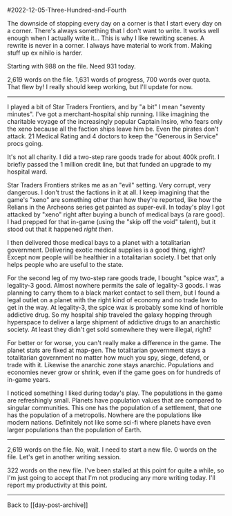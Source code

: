 #2022-12-05-Three-Hundred-and-Fourth

The downside of stopping every day on a corner is that I start every day on a corner.  There's always something that I don't want to write.  It works well enough when I actually write it...  This is why I like rewriting scenes.  A rewrite is never in a corner.  I always have material to work from.  Making stuff up ex nihilo is harder.

Starting with 988 on the file.  Need 931 today.

2,619 words on the file.  1,631 words of progress, 700 words over quota.  That flew by!  I really should keep working, but I'll update for now.

---
I played a bit of Star Traders Frontiers, and by "a bit" I mean "seventy minutes".  I've got a merchant-hospital ship running.  I like imagining the charitable voyage of the increasingly popular Captain Insiro, who fears only the xeno because all the faction ships leave him be.  Even the pirates don't attack.  21 Medical Rating and 4 doctors to keep the "Generous in Service" procs going.

It's not all charity.  I did a two-step rare goods trade for about 400k profit.  I briefly passed the 1 million credit line, but that funded an upgrade to my hospital ward.

Star Traders Frontiers strikes me as an "evil" setting.  Very corrupt, very dangerous.  I don't trust the factions in it at all.  I keep imagining that the game's "xeno" are something other than how they're reported, like how the Relians in the Archeons series get painted as super-evil.  In today's play I got attacked by "xeno" right after buying a bunch of medical bays (a rare good).  I had prepped for that in-game (using the "skip off the void" talent), but it stood out that it happened *right then*.

I then delivered those medical bays to a planet with a totalitarian government.  Delivering exotic medical supplies is a good thing, right?  Except now people will be healthier in a totalitarian society.  I bet that only helps people who are useful to the state.

For the second leg of my two-step rare goods trade, I bought "spice wax", a legality-3 good.  Almost nowhere permits the sale of legality-3 goods.  I was planning to carry them to a black market contact to sell them, but I found a legal outlet on a planet with the right kind of economy and no trade law to get in the way.  At legality-3, the spice wax is probably some kind of horrible addictive drug.  So my hospital ship traveled the galaxy hopping through hyperspace to deliver a large shipment of addictive drugs to an anarchistic society.  At least they didn't get sold somewhere they were illegal, right?

For better or for worse, you can't really make a difference in the game.  The planet stats are fixed at map-gen.  The totalitarian government stays a totalitarian government no matter how much you spy, siege, defend, or trade with it.  Likewise the anarchic zone stays anarchic.  Populations and economies never grow or shrink, even if the game goes on for hundreds of in-game years.

I noticed something I liked during today's play.  The populations in the game are refreshingly small.  Planets have population values that are compared to singular communities.  This one has the population of a settlement, that one has the population of a metropolis.  Nowhere are the populations like modern nations.  Definitely not like some sci-fi where planets have even larger populations than the population of Earth.

---
2,619 words on the file.  No, wait.  I need to start a new file.  0 words on the file.  Let's get in another writing session.

322 words on the new file.  I've been stalled at this point for quite a while, so I'm just going to accept that I'm not producing any more writing today.  I'll report my productivity at this point.

---
Back to [[day-post-archive]]